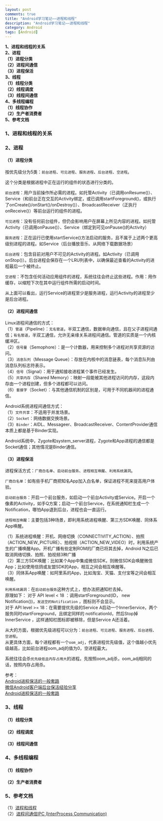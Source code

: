 ```yaml
---
layout: post
comments: true
title: "Android学习笔记——进程和线程"
description: "Android学习笔记——进程和线程"
category: Android
tags: [Android]
---
```



**1、进程和线程的关系**        
**2、进程**    
**（1）进程分类**    
**（2）进程间通信**    
**（3）进程保活**    
**3、线程**    
**（1）线程分类**    
**（2）线程调度**    
**（3）线程间通信**    
**4、多线程编程**    
**（1）线程协作**    
**（2）生产者消费者**    
**5、参考文档**     


<!--more-->


### 1、进程和线程的关系        

### 2、进程    

#### （1）进程分类    

按优先级分为5类：`前台进程`、`可见进程`、`服务进程`、`后台进程`、`空进程`。

这个分类是根据进程中正在运行的组件的状态进行分类的。

`前台进程`：用户当前操作所必需的进程。如托管Activity（已调用onResume()）、Service（和前台正在交互的Activity绑定，或已调用startForeground()，或执行了onCreate()/onStart()/onDestroy()）、BroadcastReceiver（正执行onReceive()）等前台运行的组件的进程。

`可见进程`：没有任何前台组件，但仍会影响用户在屏幕上所见内容的进程。如托管Activity（已调用onPause()）、Service（绑定到可见onPause()的Activity）

`服务进程`：正在运行已使用startService()方法启动的服务，且不属于上述两个更高级别进程的进程。如Service（后台播放音乐、从网络下载数据场景）    

`后台进程`：包含目前对用户不可见的Activity的进程。如Activity（已调用onStop()）。后台进程会保存在一个LRU列表中，以确保最近查看的Activity的进程最后一个被终止。    

`空进程`：不包含任何活动应用组件的进程，系统往往会终止这些进程。作用：用作缓存，以缩短下次在其中运行组件所需的启动时间。    

从上面可以看出，运行Service的进程至少是服务进程，运行Activity的进程至少是后台进程。

#### （2）进程间通信    

Linux进程间通信的方式：    
（1）`管道`（Pipeline）：`无名管道`，半双工通信，数据单向通信，且在父子进程间通信；`有名管道`，半双工通信，允许无亲缘关系进程间通信。管道的实质是一个内核缓冲区。    
（2）`信号量`（Semophore）：是一个计数器，用来控制多个进程对共享资源的访问。    
（3）`消息队列`（Message Queue）：存放在内核中的消息链表，每个消息队列由消息队列标志符表示。    
（4）`信号`（Signal）：用于通知接收进程某个事件已经发生。    
（5）`共享内存`（Shared Memory）：映射一段能被其他进程访问的内存，这段内存由一个进程创建，但多个进程都可以访问。    
（6）`套接字`（Socket）：与其他通信机制的区别是，可用于不同机器间的进程通信。

Android系统进程间通信方式：    
（1）`文件共享`：不适用于并发场景。    
（2）`Socket`：网络数据交换场景。    
（3）`Binder`：AIDL、Messageer、BroadcastReceiver、ContentProvider通信本质上都是基于Binder实现。    

Android系统中，Zygote和system_server进程，Zygote和App进程的通信都是Socket通信；其他情况是Binder通信。    


#### （3）进程保活    

进程保活方式：`厂商白名单`、`启动前台服务`、`进程相互唤醒`、`利用系统漏洞`。

`厂商白名单`：如有些手机厂商把知名App加入白名单，保证进程不死来提高用户体验。    

`启动前台服务`：开启一个前台服务，如启动一个前台Activity或Service。开启一个像素的Activity，如手Q方案；启动一个前台Service，在系统通知栏生成一个Notification，哪怕App退到后台，进程也会一直运行。    

`进程相互唤醒`：主要包括3种场景，即利用系统进程唤醒、第三方SDK唤醒、同体系App唤醒。    

（1）系统进程唤醒：开机、网络切换（CONNECTIVITY_ACTION）、拍照（ACTION_NEW_PICTURE）、拍视频（ACTION_NEW_VIDEO）时，利用系统产生的广播唤醒App。开机广播有些定制ROM的厂商已将其去掉，Android N之后已取消网络切换、拍照、拍视频3种广播        
（2）第三方SDK唤醒：比如某个App中集成微信SDK，则微信SDK会唤醒微信App；比如使用信鸽或友盟SDK的App，相互之间会相互唤醒等。    
（3）同体系App唤醒：如阿里系的App，比如淘宝、天猫、支付宝等之间会相互唤醒。    

`利用系统漏洞`：在`启动前台服务`这种方式上，想办法把通知栏去掉。    
原理如下：
对于 API level < 18 ：调用startForeground(ID， new Notification())，`发送空的Notification` ，图标则不会显示。    
对于 API level >= 18：在需要提优先级的Service A启动一个InnerService，两个服务同时startForeground，且绑定同样的 notificationId，然后Stop掉InnerService ，这样通知栏图标即被移除，但是Service A还活着。    

从大的方面，根据优先级进程可以分为：`前台进程`、`可见进程`、`服务进程`、`后台进程`、`空进程`。    
从更具体方面，每个进程都有一个`oom_adj`，代表进程优先级值，这个值越小优先级越高，比如前台进程oom_adj的值为0，空进程最大。    

系统往往会杀`优先级低且内存占用大`的进程。先按照oom_adj杀，oom_adj相同的话，按照内存占用杀。    

参考：    
[Android进程保活的一般套路](https://www.jianshu.com/p/1da4541b70ad)    
[微信Android客户端后台保活经验分享](https://mp.weixin.qq.com/s?__biz=MzUxMzcxMzE5Ng==&mid=2247488488&amp;idx=1&amp;sn=f76fb0a8f88f6958d6a7ecfe6658b5a5&source=41#wechat_redirect)    
[Android进程保活的一般套路](https://www.jianshu.com/p/1da4541b70ad)    

### 3、线程    

#### （1）线程分类    



#### （2）线程调度    

#### （3）线程间通信    

### 4、多线程编程    

#### （1）线程协作    

#### （2）生产者消费者    

### 5、参考文档     

（1）[进程和线程](https://developer.android.com/guide/components/processes-and-threads?hl=zh-cn)    
（2）[进程间通信IPC (InterProcess Communication)](https://www.jianshu.com/p/c1015f5ffa74)    
    




